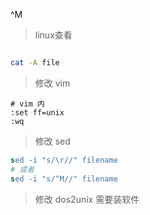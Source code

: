 

^M

> linux查看

```bash

cat -A file
```

> 修改
> vim

```vim
# vim 内
:set ff=unix
:wq
```
> 修改
> sed

```sed
sed -i "s/\r//" filename
# 或者
sed -i "s/^M//" filename
```
> 修改
> dos2unix  需要装软件